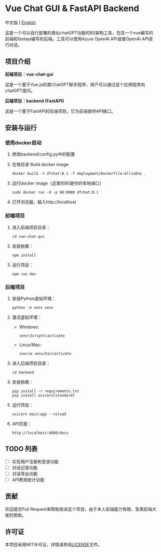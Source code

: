 # Vue Chat GUI & FastAPI Backend

中文版 | [English](README-EN.md)

这是一个可以自行部署的类似chatGPT功能的BS架构工具，包含一个vue编写的前端和fastapi编写的后端。工具可以使用Azure OpenAI API或者OpenAI API进行对话。

## 项目介绍

**前端项目：vue-chat-gui**

这是一个基于Vue.js的类ChatGPT聊天程序，用户可以通过这个应用程序向chatGPT提问。

**后端项目：backend (FastAPI)**

这是一个基于FastAPI的后端项目，它为前端提供API接口。

## 安装与运行

### 使用docker启动
1. 修改backend/config.py中的配置

2. 在根目录 Build docker image
   ```
   docker build -t dfchat:0.1 -f deployment/Dockerfile-AllinOne .
   ```
3. 运行docker image（这里的80是你的本地端口）
   ```
   sudo docker run -d -p 80:8000 dfchat:0.1
   ```
4. 打开浏览器，输入http://localhost

### 前端项目

1. 进入前端项目目录：

   ```
   cd vue-chat-gui
   ```

2. 安装依赖：

   ```
   npm install
   ```

3. 运行项目：

   ```
   npm run dev
   ```

### 后端项目

1. 安装Python虚拟环境：

   ```
   python -m venv venv
   ```

2. 激活虚拟环境：

   - Windows:

     ```
     venv\Scripts\activate
     ```

   - Linux/Mac:

     ```
     source venv/bin/activate
     ```

3. 进入后端项目目录：

   ```
   cd backend
   ```

4. 安装依赖：

   ```
   pip install -r requirements.txt
   pip install uvicorn[standard]
   ```

5. 运行项目：

   ```
   uvicorn main:app --reload
   ```
6. API页面：
   
      ```
      http://localhost:8000/docs
      ```

## TODO 列表

- [ ] 实现用户注册和登录功能
- [ ] 对话记录功能
- [ ] 对话导出功能
- [ ] API费用统计功能

## 贡献

欢迎提交Pull Request来帮助改进这个项目。由于本人前端能力有限，急需前端大佬的帮助。

## 许可证

本项目采用MIT许可证，详情请参阅[LICENSE](LICENSE)文件。